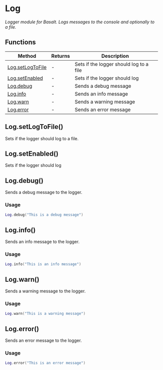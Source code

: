 # Log
_Logger module for Basalt. Logs messages to the console and optionally to a file._

## Functions

|Method|Returns|Description|
|---|---|---|
|[Log.setLogToFile](#log-setlogtofile)|-|Sets if the logger should log to a file|
|[Log.setEnabled](#log-setenabled)|-|Sets if the logger should log|
|[Log.debug](#log-debug)|-|Sends a debug message|
|[Log.info](#log-info)|-|Sends an info message|
|[Log.warn](#log-warn)|-|Sends a warning message|
|[Log.error](#log-error)|-|Sends an error message|

## Log.setLogToFile()

Sets if the logger should log to a file.

## Log.setEnabled()

Sets if the logger should log

## Log.debug()

Sends a debug message to the logger.

### Usage
```lua run
Log.debug("This is a debug message")
```

## Log.info()

Sends an info message to the logger.

### Usage
```lua run
Log.info("This is an info message")
```

## Log.warn()

Sends a warning message to the logger.

### Usage
```lua run
Log.warn("This is a warning message")
```

## Log.error()

Sends an error message to the logger.

### Usage
```lua run
Log.error("This is an error message")
```
